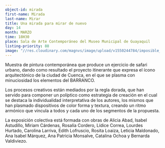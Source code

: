 ```yaml
---
object-id: mirada
first-name: Mirada
last-name: Mirar
title: Una mirada para mirar de nuevo 
day: 14
month: MARZO
time: 18H30
place: Sala de Arte Contemporáneo del Museo Municipal de Guayaquil
listing-priority: 88
image: "//res.cloudinary.com/magnvs/image/upload/v1550244784/imposible_t07fil.jpg"
---
```


Muestra de pintura contemporánea que produce un ejercicio de safari urbano, dando como resultado el proyecto itinerante que expresa el ícono arquitectónico de la ciudad de Cuenca, en el que se plasma con minuciosidad los elementos del BARRANCO.  

Los procesos creativos están mediados por la regla dorada, que han servido para componer un políptico como estrategia de creación en el cual se destaca la individualidad interpretativa de los autores, los mismos que han plasmado dispositivos de color forma y textura, creando un ritmo armónico que vincula a todos y cada uno de los segmentos de la propuesta.  

La exposición colectiva está formada con obras de Alicia Abad, Isabel Astudillo, Miriam Cárdenas, Rosalía Cordero, Lídice Correa, Lourdes Hurtado, Carolina Larriva, Edith Lofruscio, Rosita Loaiza, Leticia Maldonado, Ana Isabel Márquez, Ana Patricia Monsalve, Catalina Ochoa y Bernarda Valdiviezo.
